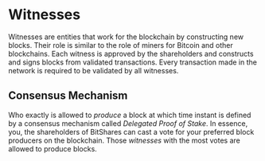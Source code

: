 # Witnesses

Witnesses are entities that work for the blockchain by constructing new blocks. Their role is similar to the role of miners for Bitcoin and other blockchains. Each witness is approved by the shareholders and constructs and signs blocks from validated transactions. Every transaction made in the network is required to be validated by all witnesses.

## Consensus Mechanism

Who exactly is allowed to *produce* a block at which time instant is defined by a
consensus mechanism called *Delegated Proof of Stake*. In essence, you, the
shareholders of BitShares can cast a vote for your preferred block producers on the blockchain. Those *witnesses* with the most votes are allowed to produce blocks.
